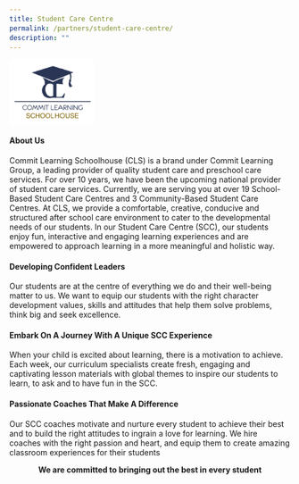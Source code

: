 ```yaml
---
title: Student Care Centre
permalink: /partners/student-care-centre/
description: ""
---
```

<img src="/images/Partners/CLSH.png" style="width:30%" align="center"/>

#### About Us 

Commit Learning Schoolhouse (CLS) is a brand under Commit Learning Group, a leading
provider of quality student care and preschool care services. For over 10 years, we have
been the upcoming national provider of student care services. Currently, we are serving you
at over 19 School-Based Student Care Centres and 3 Community-Based Student Care
Centres.
At CLS, we provide a comfortable, creative, conducive and structured after school care
environment to cater to the developmental needs of our students. In our Student Care
Centre (SCC), our students enjoy fun, interactive and engaging learning experiences and
are empowered to approach learning in a more meaningful and holistic way.

#### Developing Confident Leaders

Our students are at the centre of everything we do and their well-being matter to us. We
want to equip our students with the right character development values, skills and attitudes
that help them solve problems, think big and seek excellence.

#### Embark On A Journey With A Unique SCC Experience

When your child is excited about learning, there is a motivation to achieve. Each week, our
curriculum specialists create fresh, engaging and captivating lesson materials with global
themes to inspire our students to learn, to ask and to have fun in the SCC.

#### Passionate Coaches That Make A Difference 
Our SCC coaches motivate and nurture every student to achieve their best and to build the
right attitudes to ingrain a love for learning. We hire coaches with the right passion and
heart, and equip them to create amazing classroom experiences for their students

<center><b>We are committed to bringing  out the best in every student</>
 
